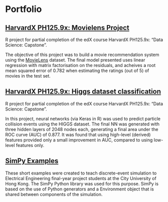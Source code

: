 # Portfolio

## [HarvardX PH125.9x: Movielens Project](https://yinchi.github.io/harvardx-movielens/)

R project for partial completion of the edX course HarvardX PH125.9x: “Data Science: Capstone”.

The objective of this project was to build a movie recommendation system using the [MovieLens](https://grouplens.org/datasets/movielens/10m/) dataset. The final model presented uses linear regression with matrix factorisation on the residuals, and acheives a root mean squared error of 0.782 when estimating the ratings (out of 5) of movies in the test set.

## [HarvardX PH125.9x: Higgs dataset classification](https://yinchi.github.io/harvardx-higgs/)

R project for partial completion of the edX course HarvardX PH125.9x: “Data Science: Capstone”.

In this project, neural networks (via Keras in R) was used to predict particle collision events using the HIGGS dataset. The final NN was generated with three hidden layers of 2048 nodes each, generating a final area under the ROC curve (AUC) of 0.877. It was found that using high-level (derived) features provided only a small improvement in AUC, compared to using low-level features only.

## [SimPy Examples](https://github.com/yinchi/simpy-examples/)

These short examples were created to teach discrete-event simulation to Electrical Engineering final-year project students at the City University of Hong Kong. The SimPy Python library was used for this purpose. SimPy is based on the use of Python generators and a Environment object that is shared between components of the simulation.
